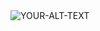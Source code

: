<picture>
 <source media="(prefers-color-scheme: dark)" srcset="YOUR-DARKMODE-IMAGE">
 <source media="(prefers-color-scheme: light)" srcset="YOUR-LIGHTMODE-IMAGE">
 <img alt="YOUR-ALT-TEXT" src="[YOUR-DEFAULT-IMAGE](https://github.com/DVC-COMSC/assignment-3-3-Julian-mc/blob/main/Assignment3_Flowchart.png)https://github.com/DVC-COMSC/assignment-3-3-Julian-mc/blob/main/Assignment3_Flowchart.png">
</picture>
